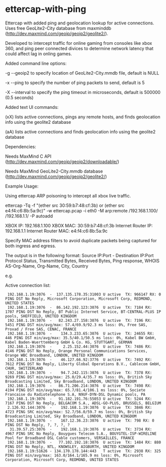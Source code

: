 ettercap-with-ping
==================

Ettercap with added ping and geolocation lookup for active connections. Uses free GeoLite2-City database from maxminddb (http://dev.maxmind.com/geoip/geoip2/geolite2/).

Developed to intercept traffic for online gaming from consoles like xbox 360, and ping peer connected divices to determine network latency that could affect lag in onling games.

Added command line options:

-g --geoip2 <file>   to specify location of GeoLite2-City.mmdb file, default is NULL

-x --ping <count>    to specify the number of ping packets to send, default is 5

-X --interval <usec> to specify the ping timeout in microseconds, default is 500000 (0.5 seconds)


Added text UI commands:

(xX) lists active connections, pings any remote hosts, and finds geolocation info using the geolite2 database

(aA) lists active connections and finds geolocation info using the geolite2 database


Dependencies:

Needs MaxMind C API (http://dev.maxmind.com/geoip/geoip2/downloadable/)

Needs MaxMind GeoLite2-City.mmdb database (http://dev.maxmind.com/geoip/geoip2/geolite2/)

Example Usage:

Using ettercap ARP poisoning to intercept all xbox live traffic.

ettercap -Tq -f "(ether src 30:59:b7:48:cf:3b) or 
(ether src e4:f4:c6:8b:5a:9c)" -w ettercap.pcap -i eth0 
-M arp:remote /192.168.1.100/ /192.168.1.1/ -P autoadd

XBOX IP: 192.168.1.100
XBOX MAC: 30:59:b7:48:cf:3b
Internet Router IP: 192.168.1.1
Internet Router MAC: e4:f4:c6:8b:5a:9c

Specify MAC address filters to avoid duplicate packets being captured for both ingress and egress.

The output is in the following format:
Source IP:Port - Destination IP:Port Protocol Status, Transmitted Bytes, Received Bytes, Ping response, WHOIS AS-Org-Name, Org-Name, City, Country

e.g.

Active connection list:

     192.168.1.19:3076  -  137.135.178.35:31003 U active  TX: 966147 RX: 0 PING DST No Reply, Microsoft Corporation, Microsoft Corp, REDMOND, UNITED STATES
     192.168.1.19:3076  -  86.142.192.123:3076  U active  TX: 7184 RX: 1707 PING DST No Reply, BT Public Internet Service, BT-CENTRAL-PLUS IP pools, SHEFFIELD, UNITED KINGDOM
     192.168.1.19:3076  -   82.243.27.158:3076  U active  TX: 7196 RX: 5451 PING DST min/avg/max: 57.4/69.9/92.3 ms loss: 0%, Free SAS, Proxad / Free SAS, CENAC, FRANCE
     192.168.1.19:3076  -    134.3.233.65:3076  U active  TX: 24655 RX: 446 PING DST min/avg/max: 35.5/40.1/50.5 ms loss: 0%, Kabel BW GmbH, Kabel Baden-Wuerttemberg GmbH & Co. KG, STUTTGART, GERMAN
     192.168.1.19:3076  -     2.25.152.44:3076  U active  TX: 7486 RX: 4146 PING DST No Reply, Orange Personal Communications Services, Orange WBC Broadband, LONDON, UNITED KINGDOM
     192.168.1.19:3076  -    46.127.66.92:3776  U active  TX: 7492 RX: 7612 PING DST No Reply, Liberty Global Operations B.V., Cablecom GmbH, CHUR, SWITZERLAND
     192.168.1.19:3076  -    94.7.242.115:3076  U active  TX: 7378 RX: 9269 PING DST min/avg/max: 25.0/29.4/35.7 ms loss: 0%, British Sky Broadcasting Limited, Sky Broadband, LONDON, UNITED KINGDOM
     192.168.1.19:3076  -   86.71.206.214:3076  U active  TX: 7498 RX: 4194 PING DST min/avg/max: 65.7/81.4/106.1 ms loss: 0%, Societe Francaise du Radiotelephone S.A, N9UF-DYN-DSL Dynamic pools, PA
     192.168.1.19:3076  -   91.182.191.76:55053 U active  TX: 5244 RX: 7167 PING DST No Reply, BELGACOM S.A., ADSL-GO-PLUS, BRUSSELS, BELGIUM
     2.126.92.144:3076  -    192.168.1.19:3076  U active  TX: 3846 RX: 4723 PING SRC min/avg/max: 52.7/56.0/59.7 ms loss: 0%, British Sky Broadcasting Limited, Sky Broadband, LONDON, UNITED KINGDOM
     192.168.1.19:3076  -    167.12.36.23:3076  U active  TX: 798 RX: 0 PING DST No Reply, ?, ?, ?, ?
      31.39.57.25:3076  -    192.168.1.19:3076  U active  TX: 3734 RX: 4967 PING SRC No Reply, Bouygues Telecom S.A., BOUYGTEL-ISP-WIRELINE Pool for Broadband DSL Cable customers, VERSAILLES, FRANCE
     192.168.1.19:3076  -   77.102.192.18:3076  U active  TX: 1484 RX: 880 PING DST No Reply, NTL, KNOWSLEY, AIGBURTH, UNITED KINGDOM
     192.168.1.19:51626 - 134.170.178.144:443   T active  TX: 2938 RX: 325 PING DST min/avg/max: 163.0/164.1/165.9 ms loss: 0%, Microsoft Corporation, Microsoft Corp, REDMOND, UNITED STATES
 
